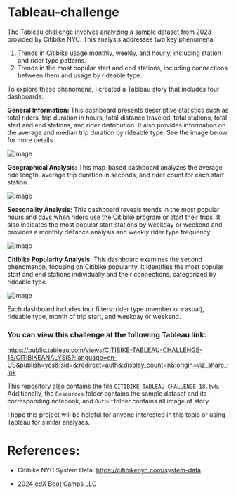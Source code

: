 # Tableau-challenge

The Tableau challenge involves analyzing a sample dataset from 2023 provided by Citibike NYC. This analysis addresses two key phenomena:
1. Trends in Citibike usage monthly, weekly, and hourly, including station and rider type patterns.
2. Trends in the most popular start and end stations, including connections between them and usage by rideable type.

To explore these phenomena, I created a Tableau story that includes four dashboards:

**General Information:** This dashboard presents descriptive statistics such as total riders, trip duration in hours, total distance traveled, total stations, total start and end stations, and rider distribution. It also provides information on the average and median trip duration by rideable type. See the image below for more details.

 
![image](https://github.com/user-attachments/assets/6d03a3a5-660d-4371-b6ce-630804729d16)





**Geographical Analysis:** This map-based dashboard analyzes the average ride length, average trip duration in seconds, and rider count for each start station.


![image](https://github.com/user-attachments/assets/8fc0658f-4e62-43a0-bc6f-5f70059233e6)






**Seasonality Analysis:** This dashboard reveals trends in the most popular hours and days when riders use the Citibike program or start their trips. It also indicates the most popular start stations by weekday or weekend and provides a monthly distance analysis and weekly rider type frequency.


![image](https://github.com/user-attachments/assets/cf3357bb-1996-43d2-a6d7-5e88795e7a36)







**Citibike Popularity Analysis:** This dashboard examines the second phenomenon, focusing on Citibike popularity. It identifies the most popular start and end stations individually and their connections, categorized by rideable type.


![image](https://github.com/user-attachments/assets/d2e9962d-6e5e-4482-a6ea-bdc82d7f0416)




Each dashboard includes four filters: rider type (member or casual), rideable type, month of trip start, and weekday or weekend.

### You can view this challenge at the following Tableau link:


https://public.tableau.com/views/CITIBIKE-TABLEAU-CHALLENGE-18/CITIBIKEANALYSIS?:language=en-US&publish=yes&:sid=&:redirect=auth&:display_count=n&:origin=viz_share_link


This repository also contains the file `CITIBIKE-TABLEAU-CHALLENGE-18.twb`. Additionally, the `Resources` folder contains the sample dataset and its corresponding notebook, and `Output`folder contains all image of story. 

I hope this project will be helpful for anyone interested in this topic or using Tableau for similar analyses.

# References: 

 - Citibike NYC System Data. https://citibikenyc.com/system-data
   
 -  2024 edX Boot Camps LLC
